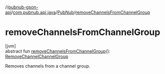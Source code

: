 //[pubnub-gson-api](../../../index.md)/[com.pubnub.api.java](../index.md)/[PubNub](index.md)/[removeChannelsFromChannelGroup](remove-channels-from-channel-group.md)

# removeChannelsFromChannelGroup

[jvm]\
abstract fun [removeChannelsFromChannelGroup](remove-channels-from-channel-group.md)(): [RemoveChannelChannelGroup](../../com.pubnub.api.java.endpoints.channel_groups/-remove-channel-channel-group/index.md)

Removes channels from a channel group.

